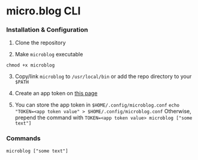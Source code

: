 # micro.blog CLI

### Installation & Configuration

1. Clone the repository

2. Make `microblog` executable
```
chmod +x microblog
```
3. Copy/link `microblog` to `/usr/local/bin` or add
the repo directory to your `$PATH`

4. Create an app token on [this page](https://micro.blog/account/apps)

5. You can store the app token in `$HOME/.config/microblog.conf`
`echo "TOKEN=<app token value" > $HOME/.config/microblog.conf`
Otherwise, prepend the command with `TOKEN=<app token value> microblog ["some text"]`

### Commands
`microblog ["some text"]`
